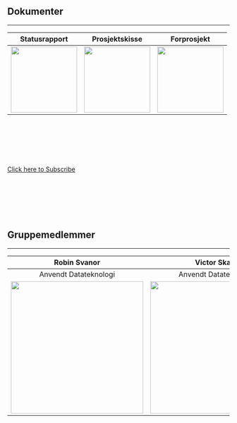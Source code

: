
## Dokumenter

---


| Statusrapport | Prosjektskisse | Forprosjekt |
| :---: | :---: | :---: |
| <a href="https://github.com/jespersolbakken/gruppe19bp2021/raw/gh-pages/Filer/Statusrapport.pdf" target="_blank"><img src="https://github.com/jespersolbakken/gruppe19bp2021/raw/gh-pages/Bilder/Logo/documents.png" height="150"></a> | <a href="https://github.com/jespersolbakken/gruppe19bp2021/raw/gh-pages/Filer/Prosjektskisse.pdf" target="_blank"><img src="https://github.com/jespersolbakken/gruppe19bp2021/raw/gh-pages/Bilder/Logo/documents.png" height="150"></a> | <a href="https://github.com/jespersolbakken/gruppe19bp2021/raw/gh-pages/Filer/Forprosjekt.pdf" target="_blank"><img src="https://github.com/jespersolbakken/gruppe19bp2021/raw/gh-pages/Bilder/Logo/documents.png" height="150"></a> |

<br><br><br><br><br>

<a href="#your-url-path"
onMouseOver="{ transform: scale(1.0); }"
onMouseOut="{ transform: scale(1.5); }">Click here to Subscribe</a>

<br><br><br><br><br>


## Gruppemedlemmer

---

| Robin Svanor | Victor Skaar | Jesper Solbakken |
| :---: | :---: | :---: |
| Anvendt Datateknologi | Anvendt Datateknologi | Anvendt Datateknologi |
| <img src="https://github.com/jespersolbakken/gruppe19bp2021/raw/gh-pages/Bilder/robin.png" height="300">  | <img src="https://github.com/jespersolbakken/gruppe19bp2021/raw/gh-pages/Bilder/victor.png" height="300">  | <img src="https://github.com/jespersolbakken/gruppe19bp2021/raw/gh-pages/Bilder/jesper.png" height="300"> |
